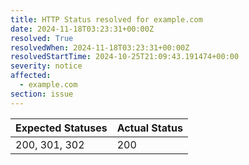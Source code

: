 ```yaml
---
title: HTTP Status resolved for example.com
date: 2024-11-18T03:23:31+00:00Z
resolved: True
resolvedWhen: 2024-11-18T03:23:31+00:00Z
resolvedStartTime: 2024-10-25T21:09:43.191474+00:00
severity: notice
affected:
  - example.com
section: issue
---
```


| Expected Statuses | Actual Status  |
|-------------------|----------------|
| 200, 301, 302 | 200 |

